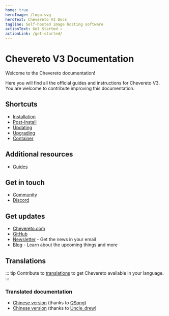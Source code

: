 ```yaml
---
home: true
heroImage: /logo.svg
heroText: Chevereto V3 Docs
tagline: Self-hosted image hosting software
actionText: Get Started →
actionLink: /get-started/
---
```


# Chevereto V3 Documentation

Welcome to the Chevereto documentation!

Here you will find all the official guides and instructions for Chevereto V3. You are welcome to contribute improving this documentation.

## Shortcuts

* [Installation](get-started/installation.md)
* [Post-Install](get-started/post-install.md)
* [Updating](get-started/updating.md)
* [Upgrading](get-started/upgrading.md)
* [Container](setup/container/introduction.md)

## Additional resources

* [Guides](https://github.com/chevereto/guides)

## Get in touch

* [Community](https://chevereto.com/community)
* [Discord](https://chv.to/discord)

## Get updates

* [Chevereto.com](https://chevereto.com)
* [GitHub](https://github.com/chevereto)
* [Newsletter](https://newsletter.chevereto.com/subscription?f=PmL892XuTdfErVq763PCycJQrgHu89RPRifGX6GXWko9jbzN892DN892XkwATqNm2slYVMHJyPXHV763yXE9jZoh0ZhJySXQ) - Get the news in your email
* [Blog](https://chevereto.com/blog) - Learn about the upcoming things and more

## Translations

::: tip
Contribute to [translations](https://chevereto.oneskyapp.com/) to get Chevereto available in your language.
:::

### Translated documentation

* [Chinese version](https://docs.doge.uk/zh/chevereto/) (thanks to [QSong](https://resbeta.com/))
* [Chinese version](https://ch.cndrew.cn/) (thanks to [Uncle_drew](https://cndrew.cn/))

